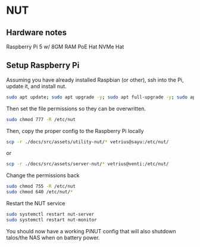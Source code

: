 # NUT

## Hardware notes
Raspberry Pi 5 w/ 8GM RAM
PoE Hat
NVMe Hat

## Setup Raspberry Pi

Assuming you have already installed Raspbian (or other), ssh into the Pi, update it, and install nut.

```sh
sudo apt update; sudo apt upgrade -y; sudo apt full-upgrade -y; sudo apt autoclean; sudo apt autoremove -y; sudo apt install nut -y
```

Then set the file permissions so they can be overwritten.
```sh
sudo chmod 777 -R /etc/nut
```

Then, copy the proper config to the Raspberry Pi locally
```sh
scp -r ./docs/src/assets/utility-nut/* vetrius@sayu:/etc/nut/
```
or
```sh
scp -r ./docs/src/assets/server-nut/* vetrius@venti:/etc/nut/
```

Change the permissions back
```sh
sudo chmod 755 -R /etc/nut
sudo chmod 640 /etc/nut/*
```

Restart the NUT service
```sh
sudo systemctl restart nut-server
sudo systemctl restart nut-monitor
```

You should now have a working PiNUT config that will also shutdown talos/the NAS when on battery power.
